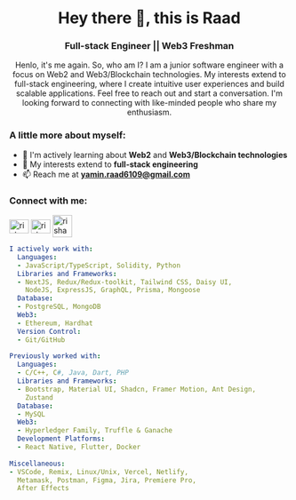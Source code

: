 <h1 align="center">Hey there 👋, this is Raad</h1>
<h3 align="center">Full-stack Engineer || Web3 Freshman</h3>

<p align="center">Henlo, it's me again. So, who am I? I am a junior software engineer with a focus on Web2 and Web3/Blockchain technologies. My interests extend to full-stack engineering, where I create intuitive user experiences and build scalable applications. Feel free to reach out and start a conversation. I'm looking forward to connecting with like-minded people who share my enthusiasm.
</p>

<h3>A little more about myself:</h3>

- 🌱 I'm actively learning about **Web2** and **Web3/Blockchain technologies**
- 💬 My interests extend to **full-stack engineering**
- 📫 Reach me at **yamin.raad6109@gmail.com**

<h3 align="left">Connect with me:</h3>
<p align="left">
<a href="https://www.facebook.com/Ashabul.Yamin.L/"><img align="center" src="https://raw.githubusercontent.com/rahuldkjain/github-profile-readme-generator/master/src/images/icons/Social/facebook.svg" alt="rishavchanda" height="25" width="35" /></a>
<a href="https://www.linkedin.com/in/yaminraad/"><img align="center" src="https://raw.githubusercontent.com/rahuldkjain/github-profile-readme-generator/master/src/images/icons/Social/linked-in-alt.svg" alt="rishav-chanda-b89a791b3" height="25" width="35" /></a>
<a href="https://discord.com/channels/@Luci4#6091"><img align="center" src="https://raw.githubusercontent.com/rahuldkjain/github-profile-readme-generator/master/src/images/icons/Social/discord.svg" alt="rishav_chanda" height="40" width="35" /></a>
</p>

```yaml
I actively work with:
  Languages:
  - JavaScript/TypeScript, Solidity, Python
  Libraries and Frameworks:
  - NextJS, Redux/Redux-toolkit, Tailwind CSS, Daisy UI,
    NodeJS, ExpressJS, GraphQL, Prisma, Mongoose
  Database:
  - PostgreSQL, MongoDB
  Web3:
  - Ethereum, Hardhat
  Version Control:
  - Git/GitHub
  
Previously worked with:
  Languages:
  - C/C++, C#, Java, Dart, PHP
  Libraries and Frameworks:
  - Bootstrap, Material UI, Shadcn, Framer Motion, Ant Design,
    Zustand
  Database:
  - MySQL
  Web3:
  - Hyperledger Family, Truffle & Ganache
  Development Platforms:
  - React Native, Flutter, Docker
  
Miscellaneous:
- VSCode, Remix, Linux/Unix, Vercel, Netlify,
  Metamask, Postman, Figma, Jira, Premiere Pro,
  After Effects 
```
